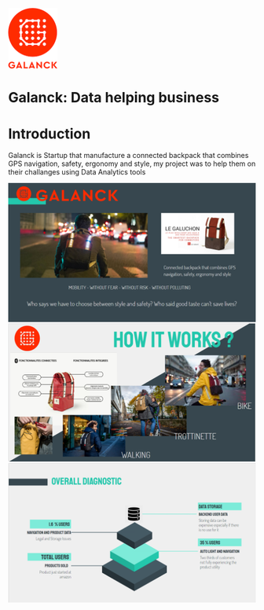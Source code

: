 <img src="./images/logo.png" href ="https://galanck.com" width="100"/>

# Galanck: Data helping business

# Introduction

Galanck is  Startup that manufacture a connected backpack that combines GPS navigation, safety, ergonomy and style, my project was to help them on their challanges using Data Analytics tools



<img src="./images/galanck.PNG" alt="overview" width="700"/>

<img src="./images/how_works.PNG" alt="overview" width="700"/>

<img src="./images/overall.PNG" alt="overview" width="700"/>
